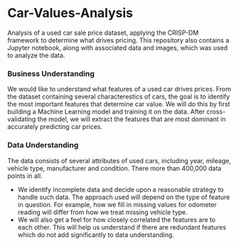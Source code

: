 # Car-Values-Analysis
 Analysis of a used car sale price dataset, applying the CRISP-DM framework to determine what drives pricing. 
This repository also contains a Jupyter notebook, along with associated data and images, which was used to analyze the data.

### Business Understanding
We would like to understand what features of a used car drives prices. From the dataset containing several characterestics of cars, the goal is to identify the most important features that determine car value. We will do this by first building a Machine Learning model and training it on the data. After cross-validating the model, we will extract the features that are most dominant in accurately predicting car prices.

### Data Understanding
The data consists of several attributes of used cars, including year, mileage, vehicle type, manufacturer and condition. There more than 400,000 data points in all.
* We identify incomplete data and decide upon a reasonable strategy to handle such data. The approach used will depend on the type of feature in question. For example, how we fill in missing values for odometer reading will differ from how we treat missing vehicle type.
* We will also get a feel for how closely correlated the features are to each other. This will help us understand if there are redundant features which do not add significantly to data understanding. 
